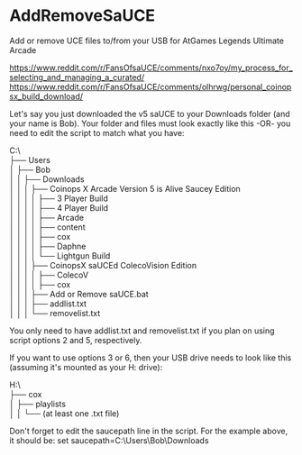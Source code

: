 # AddRemoveSaUCE
Add or remove UCE files to/from your USB for AtGames Legends Ultimate Arcade

https://www.reddit.com/r/FansOfsaUCE/comments/nxo7oy/my_process_for_selecting_and_managing_a_curated/
https://www.reddit.com/r/FansOfsaUCE/comments/olhrwg/personal_coinopsx_build_download/

Let's say you just downloaded the v5 saUCE to your Downloads folder (and your name is Bob).
Your folder and files must look exactly like this -OR- you need to edit the script to match what you have:

C:\  
├── Users  
│   ├── Bob  
│   │   ├── Downloads  
│   │   │   ├── Coinops X Arcade Version 5 is Alive Saucey Edition  
│   │   │   │   ├── 3 Player Build  
│   │   │   │   ├── 4 Player Build  
│   │   │   │   ├── Arcade  
│   │   │   │   ├── content  
│   │   │   │   ├── cox  
│   │   │   │   ├── Daphne  
│   │   │   │   └── Lightgun Build  
│   │   │   ├── CoinopsX saUCEd ColecoVision Edition  
│   │   │   │   ├── ColecoV  
│   │   │   │   ├── cox  
│   │   │   ├── Add or Remove saUCE.bat  
│   │   │   ├── addlist.txt  
│   │   │   └── removelist.txt  

You only need to have addlist.txt and removelist.txt if you plan on using script options 2 and 5, respectively.


If you want to use options 3 or 6, then your USB drive needs to look like this (assuming it's mounted as your H: drive):

H:\  
├── cox  
│   ├── playlists  
│   │   └── (at least one .txt file)  


Don't forget to edit the saucepath line in the script. For the example above, it should be:
set saucepath=C:\Users\Bob\Downloads
